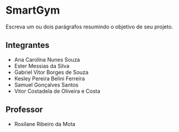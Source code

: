 # SmartGym

Escreva um ou dois parágrafos resumindo o objetivo de seu projeto.

## Integrantes

* Ana Carolina Nunes Souza
* Ester Messias da Silva
* Gabriel Vitor Borges de Souza
* Kesley Pereira Belini Ferreira
* Samuel Gonçalves Santos
* Vitor Costadela de Oliveira e Costa

## Professor

* Rosilane Ribeiro da Mota

